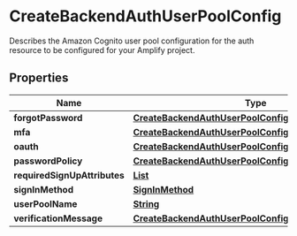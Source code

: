 

# CreateBackendAuthUserPoolConfig

Describes the Amazon Cognito user pool configuration for the auth resource to be configured for your Amplify project.

## Properties

| Name | Type | Description | Notes |
|------------ | ------------- | ------------- | -------------|
|**forgotPassword** | [**CreateBackendAuthUserPoolConfigForgotPassword**](CreateBackendAuthUserPoolConfigForgotPassword.md) |  |  [optional] |
|**mfa** | [**CreateBackendAuthUserPoolConfigMfa**](CreateBackendAuthUserPoolConfigMfa.md) |  |  [optional] |
|**oauth** | [**CreateBackendAuthUserPoolConfigOAuth**](CreateBackendAuthUserPoolConfigOAuth.md) |  |  [optional] |
|**passwordPolicy** | [**CreateBackendAuthUserPoolConfigPasswordPolicy**](CreateBackendAuthUserPoolConfigPasswordPolicy.md) |  |  [optional] |
|**requiredSignUpAttributes** | [**List**](List.md) |  |  |
|**signInMethod** | [**SignInMethod**](SignInMethod.md) |  |  |
|**userPoolName** | [**String**](String.md) |  |  |
|**verificationMessage** | [**CreateBackendAuthUserPoolConfigVerificationMessage**](CreateBackendAuthUserPoolConfigVerificationMessage.md) |  |  [optional] |




